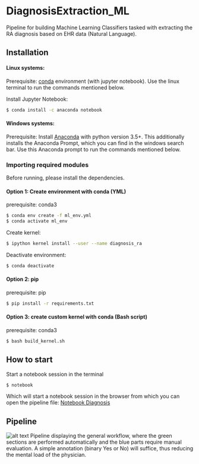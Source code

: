 # DiagnosisExtraction_ML
Pipeline for building Machine Learning Classifiers tasked with extracting the RA diagnosis based on EHR data (Natural Language). 

## Installation

#### Linux systems:
Prerequisite: [conda](https://docs.conda.io/projects/conda/en/latest/user-guide/install/index.html) environment (with jupyter notebook). Use the linux terminal to run the commands mentioned below.

Install Jupyter Notebook:
```sh
$ conda install -c anaconda notebook
```

#### Windows systems:
Prerequisite: Install [Anaconda](https://www.anaconda.com/distribution/) with python version 3.5+. This additionally installs the Anaconda Prompt, which you can find in the windows search bar. Use this Anaconda prompt to run the commands mentioned below.

### Importing required modules
Before running, please install the dependencies. 

#### Option 1: Create environment with conda (YML)
prerequisite: conda3

```sh
$ conda env create -f ml_env.yml
$ conda activate ml_env
```

Create kernel:
```sh
$ ipython kernel install --user --name diagnosis_ra
```

Deactivate environment:
```sh
$ conda deactivate
```

#### Option 2: pip
prerequisite: pip

```sh
$ pip install -r requirements.txt
```

#### Option 3: create custom kernel with conda (Bash script)
prerequisite: conda3

```sh
$ bash build_kernel.sh
```

## How to start
Start a notebook session in the terminal 

```sh
$ notebook
```

Which will start a notebook session in the browser from which you can open the pipeline file: 
[Notebook Diagnosis](Notebook_Diagnosis_Extraction.ipynb) 

## Pipeline
![alt text](https://github.com/levrex/DiagnosisExtraction_ML/blob/master/figures/md/PipelineDiagnosisPrediction.png "Pipeline ML-Prediction RA diagnosis")
Pipeline displaying the general workflow, where the green sections are performed automatically and the blue parts require manual evaluation. A simple annotation (binary Yes or No) will suffice, thus reducing the mental load of the physician.
